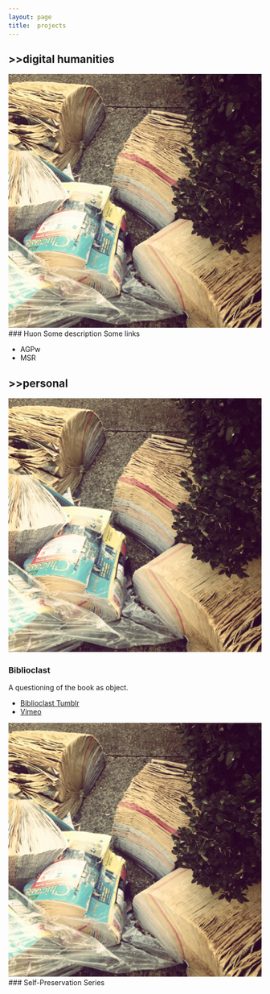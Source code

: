 ```yaml
---
layout: page
title:  projects
---
```



## >>digital humanities 

<div class="projectt" markdown="1">

<img class="project-image" src="../assets/deadphonebooks.jpg" />
### Huon
Some description
Some links 
</div>

* AGPw
* MSR

## >>personal

<div class="projectt" markdown="1">

<img class="project-image" src="../assets/deadphonebooks.jpg" />

### Biblioclast

A questioning of the book as object. 

* [Biblioclast Tumblr](http://biblioclast505-blog.tumblr.com/)
* [Vimeo](https://vimeo.com/61151183)


</div>

<div class="projectt" markdown="1">
<img class="project-image" src="../assets/deadphonebooks.jpg" />
### Self-Preservation Series


</div>
